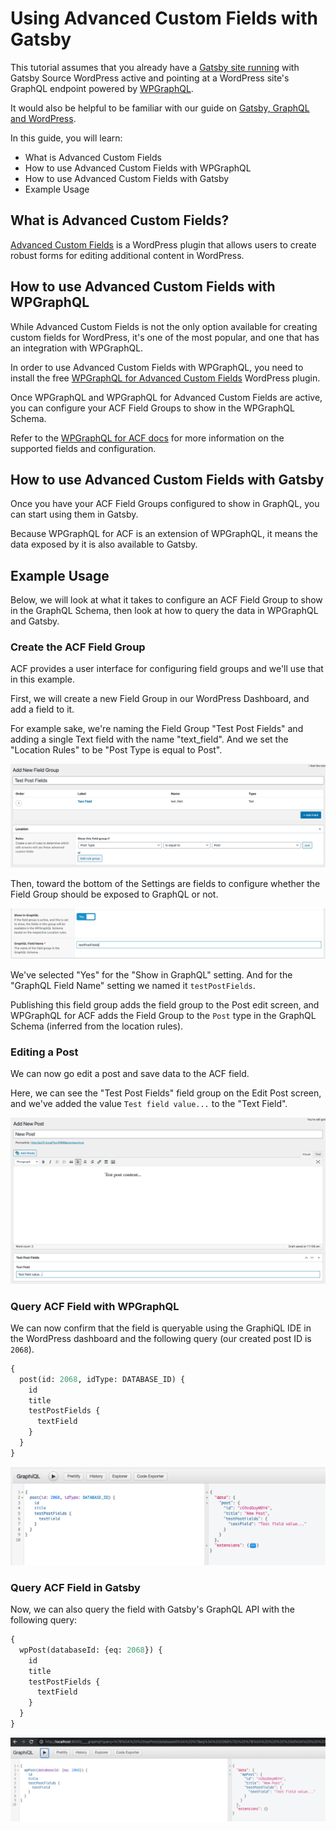 # Using Advanced Custom Fields with Gatsby

This tutorial assumes that you already have a [Gatsby site running](https://github.com/gatsbyjs/gatsby-source-wordpress-experimental/blob/master/docs/getting-started.md)
with Gatsby Source WordPress active and pointing at a WordPress site's GraphQL endpoint powered
by [WPGraphQL](https://wordpress.org/plugins/wp-graphql/).

It would also be helpful to be familiar with our guide on [Gatsby, GraphQL and WordPress](../features/graphql-wordpress-and-gatsby.md).

In this guide, you will learn:

- What is Advanced Custom Fields
- How to use Advanced Custom Fields with WPGraphQL
- How to use Advanced Custom Fields with Gatsby
- Example Usage

## What is Advanced Custom Fields?

[Advanced Custom Fields](https://www.advancedcustomfields.com/) is a WordPress plugin that allows 
users to create robust forms for editing additional content in WordPress.

## How to use Advanced Custom Fields with WPGraphQL

While Advanced Custom Fields is not the only option available for creating custom fields for 
WordPress, it's one of the most popular, and one that has an integration with WPGraphQL.

In order to use Advanced Custom Fields with WPGraphQL, you need to install the free 
[WPGraphQL for Advanced Custom Fields](https://github.com/wp-graphql/wp-graphql-acf) WordPress plugin.

Once WPGraphQL and WPGraphQL for Advanced Custom Fields are active, you can configure your ACF Field 
Groups to show in the WPGraphQL Schema.

Refer to the [WPGraphQL for ACF docs](https://github.com/wp-graphql/wp-graphql-acf/blob/master/README.md) 
for more information on the supported fields and configuration.

## How to use Advanced Custom Fields with Gatsby

Once you have your ACF Field Groups configured to show in GraphQL, you can start using them in Gatsby. 

Because WPGraphQL for ACF is an extension of WPGraphQL, it means the data exposed by it is also 
available to Gatsby.

## Example Usage

Below, we will look at what it takes to configure an ACF Field Group to show in the GraphQL Schema,
then look at how to query the data in WPGraphQL and Gatsby. 

### Create the ACF Field Group

ACF provides a user interface for configuring field groups and we'll use that in this example.

First, we will create a new Field Group in our WordPress Dashboard, and add a field to it. 

For example sake, we're naming the Field Group "Test Post Fields" and adding a single Text field 
with the name "text_field". And we set the "Location Rules" to be "Post Type is equal to Post". 

![ACF New Field Group](../../docs/assets/acf-new-field-group.png)

Then, toward the bottom of the Settings are fields to configure whether the Field Group should be 
exposed to GraphQL or not. 

![ACF Show in GraphQL](../../docs/assets/acf-graphql-settings.png)

We've selected "Yes" for the "Show in GraphQL" setting. And for the "GraphQL Field Name" setting we 
named it `testPostFields`. 

Publishing this field group adds the field group to the Post edit screen, and WPGraphQL for ACF adds
the Field Group to the `Post` type in the GraphQL Schema (inferred from the location rules). 

### Editing a Post

We can now go edit a post and save data to the ACF field. 

Here, we can see the "Test Post Fields" field group on the Edit Post screen, and we've added the 
value `Test field value...` to the "Text Field". 

![Editing a Post with ACF Field](../../docs/assets/acf-new-post-with-field.png)

### Query ACF Field with WPGraphQL

We can now confirm that the field is queryable using the GraphiQL IDE in the WordPress dashboard
and the following query (our created post ID is `2068`). 

```graphql
{
  post(id: 2068, idType: DATABASE_ID) {
    id
    title
    testPostFields {
      textField
    }
  }
}
``` 

![Query ACF Fields with WPGraphQL](../../docs/assets/acf-wpgraphql-post-field-query.png)

### Query ACF Field in Gatsby

Now, we can also query the field with Gatsby's GraphQL API with the following query: 

```graphql
{
  wpPost(databaseId: {eq: 2068}) {
    id
    title
    testPostFields {
      textField
    }
  }
}
```

![Query ACF Fields with Gatsby](../../docs/assets/acf-gatsby-post-field-query.png)
